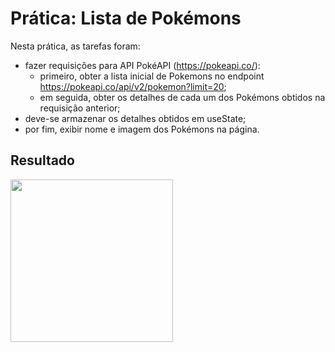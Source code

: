 # Prática: Lista de Pokémons

Nesta prática, as tarefas foram:

- fazer requisições para API PokéAPI (https://pokeapi.co/):
   * primeiro, obter a lista inicial de Pokemons no endpoint https://pokeapi.co/api/v2/pokemon?limit=20;
   * em seguida, obter os detalhes de cada um dos Pokémons obtidos na requisição anterior;
- deve-se armazenar os detalhes obtidos em useState;
- por fim, exibir nome e imagem dos Pokémons na página.

## Resultado
<img height="260em" src="https://github.com/GiovaniDamian/front-end-awari/assets/60575219/5f29fd79-69cc-4908-8c2c-11d57979c2d3"/>
